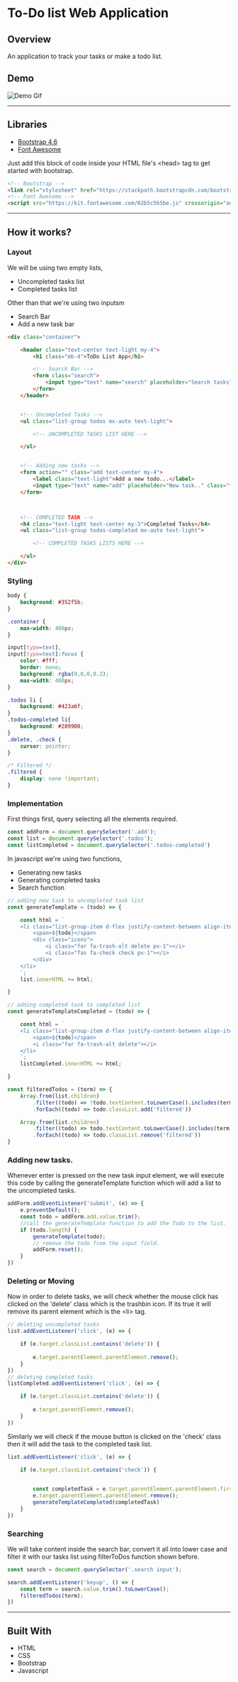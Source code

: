 # To-Do list Web Application
## Overview

An application to track your tasks or make a todo list. 


## Demo
![Demo Gif](https://s4.gifyu.com/images/ezgifcom-gif-maker-2.gif)

---

## Libraries
* [Bootstrap 4.6](https://getbootstrap.com/docs/4.6/getting-started/introduction/)
* [Font Awesome](https://fontawesome.com/)

Just add this block of code inside your HTML file's \<head> tag to get started with bootstrap.

```HTML
<!-- Bootstrap -->
<link rel="stylesheet" href="https://stackpath.bootstrapcdn.com/bootstrap/4.3.1/css/bootstrap.min.css" integrity="sha384-ggOyR0iXCbMQv3Xipma34MD+dH/1fQ784/j6cY/iJTQUOhcWr7x9JvoRxT2MZw1T" crossorigin="anonymous">
<!-- Font Awesome -->
<script src="https://kit.fontawesome.com/02b5c565be.js" crossorigin="anonymous"></script>

```


---

## How it works?

### Layout
We will be using two empty lists,
* Uncompleted tasks list
* Completed tasks list

Other than that we're using two inputsm
* Search Bar
* Add a new task bar
```HTML
<div class="container">

    <header class="text-center text-light my-4">
        <h1 class="mb-4">ToDo List App</h1>

        <!-- Search Bar -->
        <form class="search">
            <input type="text" name="search" placeholder="Search tasks" class="form-control m-auto">
        </form>
    </header>


    <!-- Uncompleted Tasks -->
    <ul class="list-group todos mx-auto text-light">

        <!-- UNCOMPLETED TASKS LIST HERE -->

    </ul>


    <!-- Adding new tasks -->
    <form action="" class="add text-center my-4">
        <label class="text-light">Add a new todo...</label>
        <input type="text" name="add" placeholder="New task.." class="form-control m-auto">
    </form>



    <!-- COMPLETED TASK -->
    <h4 class="text-light text-center my-3">Completed Tasks</h4>
    <ul class="list-group todos-completed mx-auto text-light">

        <!-- COMPLETED TASKS LISTS HERE -->

    </ul>
</div>
```

### Styling

```CSS
body {
    background: #352f5b;
}

.container {
    max-width: 400px;
}

input[type=text],
input[type=text]:focus {
    color: #fff;
    border: none;
    background: rgba(0,0,0,0.2);
    max-width: 400px;
}

.todos li {
    background: #423a6f;
}
.todos-completed li{
    background: #289900;
}
.delete, .check {
    cursor: pointer;
}

/* Filtered */
.filtered {
    display: none !important;
}

```
### Implementation
First things first, query selecting all the elements required.

```Javascript
const addForm = document.querySelector('.add');
const list = document.querySelector('.todos');
const listCompleted = document.querySelector('.todos-completed')
```

In javascript we're using two functions,
* Generating new tasks
* Generating completed tasks
* Search function

```Javascript
// adding new task to uncompleted task list
const generateTemplate = (todo) => {

    const html = `
    <li class="list-group-item d-flex justify-content-between align-items-center">
        <span>${todo}</span>
        <div class="icons">
            <i class="far fa-trash-alt delete px-1"></i>
            <i class="fas fa-check check px-1"></i>
        </div>
    </li>
    `;
    list.innerHTML += html;

}

// adding completed task to completed list
const generateTemplateCompleted = (todo) => {

    const html = `
    <li class="list-group-item d-flex justify-content-between align-items-center">
        <span>${todo}</span>
        <i class="far fa-trash-alt delete"></i>
    </li>
    `;
    listCompleted.innerHTML += html;

}

const filteredTodos = (term) => {
    Array.from(list.children)
        .filter((todo) => !todo.textContent.toLowerCase().includes(term))
        .forEach((todo) => todo.classList.add('filtered'))

    Array.from(list.children)
        .filter((todo) => todo.textContent.toLowerCase().includes(term))
        .forEach((todo) => todo.classList.remove('filtered')) 
}

```
### Adding new tasks.
Whenever enter is pressed on the new task input element, we will execute this code by calling the generateTemplate function which will add a list to the uncompleted tasks.

``` Javascript
addForm.addEventListener('submit', (e) => {
    e.preventDefault();
    const todo = addForm.add.value.trim();
    //call the generateTemplate function to add the Todo to the list. 
    if (todo.length) {
        generateTemplate(todo);
        // remove the todo from the input field.
        addForm.reset();
    }
})

```
### Deleting or Moving 

Now in order to delete tasks, we will check whether the mouse click has clicked on the 'delete' class which is the trashbin icon. If its true it will remove its parent element which is the \<li> tag.

``` Javascript
// deleting uncompleted tasks
list.addEventListener('click', (e) => {

    if (e.target.classList.contains('delete')) {
        
        e.target.parentElement.parentElement.remove();
    }
})
// deleting completed tasks
listCompleted.addEventListener('click', (e) => {

    if (e.target.classList.contains('delete')) {
        
        e.target.parentElement.remove();
    }
})

```
Similarly we will check if the mouse button is clicked on the 'check' class then it will add the task to the completed task list.

```Javascript
list.addEventListener('click', (e) => {

    if (e.target.classList.contains('check')) {

        
        const completedTask = e.target.parentElement.parentElement.firstElementChild.textContent
        e.target.parentElement.parentElement.remove();
        generateTemplateCompleted(completedTask)
    }
})


```


### Searching
We will take content inside the search bar, convert it all into lower case and filter it with our tasks list using filterToDos function shown before.

```Javascript
const search = document.querySelector('.search input');

search.addEventListener('keyup', () => {
    const term = search.value.trim().toLowerCase();
    filteredTodos(term);
})

```

---
## Built With

* HTML
* CSS
* Bootstrap
* Javascript
